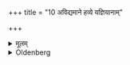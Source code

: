 +++
title = "10 अविद्यमाने हव्ये यज्ञियानाम्"

+++

<details><summary>मूलम्</summary>

अविद्यमाने हव्ये यज्ञियानां फलानि जुहुयात् १०
</details>

<details><summary>Oldenberg</summary>

10. If (the proper) sacrificial food is wanting, let him offer fruits of sacrificially pure (plants or trees);
</details>
